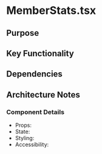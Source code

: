 # MemberStats.tsx

## Purpose

## Key Functionality

## Dependencies

## Architecture Notes

### Component Details
- Props: 
- State: 
- Styling: 
- Accessibility: 
